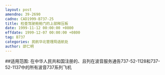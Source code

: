 ```yaml
---
layout: post
amendno: 39-2690
cadno: CAD1999-B737-25
title: 检查驾驶舱舱门的上部释压板
date: 1999-11-12 00:00:00 +0800
effdate: 1999-12-07 00:00:00 +0800
tag: B737
categories: 民航华北管理局适航处
author: 邵仁明
---
```


##适用范围:
在中华人民共和国注册的、且列在波音服务通告737-52-1128和737-52-1137中的所有波音737系列飞机

